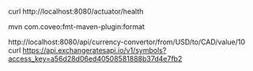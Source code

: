 curl http://localhost:8080/actuator/health


mvn com.coveo:fmt-maven-plugin:format


http://localhost:8080/api/currency-convertor/from/USD/to/CAD/value/10
curl https://api.exchangeratesapi.io/v1/symbols?access_key=a56d28d06ed40508581888b37d4e7fb2